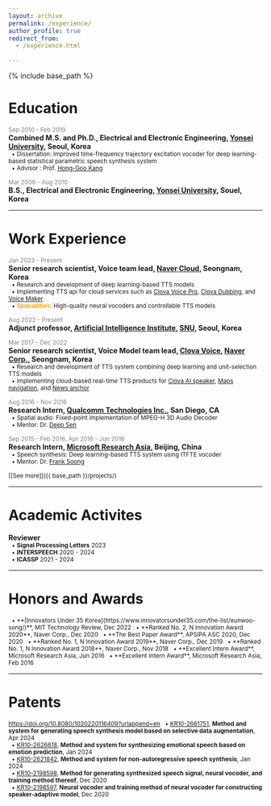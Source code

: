 ```yaml
---
layout: archive
permalink: /experience/
author_profile: true
redirect_from: 
  - /experience.html

---
```


{% include base_path %}

# Education
<span style="color:gray"><small>Sep 2010 - Feb 2019</small></span>  
**Combined M.S. and Ph.D., Electrical and Electronic Engineering, [Yonsei University](https://www.yonsei.ac.kr/en_sc/index.jsp), Seoul, Korea**  
<small>
  &nbsp;&nbsp;&bull; Dissertation: Improved time-frequency trajectory excitation vocoder for deep learning-based statistical parametric speech synthesis system  
  &nbsp;&nbsp;&bull; Advisor : Prof. [Hong-Goo Kang](http://dsp.yonsei.ac.kr/)  
</small>

<span style="color:gray"><small>Mar 2006 - Aug 2010</small></span>  
**B.S., Electrical and Electronic Engineering, [Yonsei University](https://www.yonsei.ac.kr/en_sc/index.jsp), Souel, Korea**  

***
# Work Experience
<span style="color:gray"><small>Jan 2023 - Present</small></span>  
**Senior research scientist, Voice team lead, [Naver Cloud](https://navercloudcorp.com/lang/en/), Seongnam, Korea**  
<small>
  &nbsp;&nbsp;&bull; Research and development of deep learning-based TTS models  
  &nbsp;&nbsp;&bull; Implementing TTS api for cloud services such as [Clova Voice Pro](https://www.ncloud.com/product/aiService/clovaVoice), [Clova Dubbing](https://clovadubbing.naver.com/), and [Voice Maker](https://clovadubbing.naver.com/voicemaker)   
  &nbsp;&nbsp;&bull; **<strong style="color:orange">Specialities:</strong>** High-quality neural vocoders and controllable TTS models  
</small>

<span style="color:gray"><small>Aug 2022 - Present</small></span>  
**Adjunct professor, [Artificial Intelligence Institute](https://aiis.snu.ac.kr/eng/), [SNU](https://en.snu.ac.kr/index.html), Seoul, Korea**  

<span style="color:gray"><small>Mar 2017 - Dec 2022</small></span>  
**Senior research scientist, Voice Model team lead, [Clova Voice](https://clova.ai/ko), [Naver Corp.](https://www.navercorp.com/en), Seongnam, Korea**  
<small>
  &nbsp;&nbsp;&bull; Research and development of TTS system combining deep learning and unit-selection TTS models  
  &nbsp;&nbsp;&bull; Implementing cloud-based real-time TTS products for [Clova AI speaker](https://blog.naver.com/clova_ai/221409341851), [Maps navigation](https://blog.naver.com/naver_map/222109060982), and [News anchor](https://blog.naver.com/clova_ai/221981676372)   
</small>

<span style="color:gray"><small>Aug 2016 - Nov 2016</small></span>  
**Research Intern, [Qualcomm Technologies Inc.](https://www.qualcomm.com/company?#about), San Diego, CA**  
<small>
  &nbsp;&nbsp;&bull; Spatial audio: Fixed-point implementation of MPEG-H 3D Audio Decoder  
  &nbsp;&nbsp;&bull; Mentor: Dr. [Deep Sen](https://www.researchgate.net/profile/Deep-Sen)  
</small>

<span style="color:gray"><small>Sep 2015 - Feb 2016, Apr 2016 - Jun 2016</small></span>  
**Research Intern, [Microsoft Research Asia](https://www.microsoft.com/en-us/research/lab/microsoft-research-asia/), Beijing, China**  
<small>
  &nbsp;&nbsp;&bull; Speech synthesis: Deep learning-based TTS system using ITFTE vocoder  
  &nbsp;&nbsp;&bull; Mentor: Dr. [Frank Soong](https://www.researchgate.net/profile/Frank-Soong)  
</small>

<small>[[See more]]({{ base_path }}/projects/)</small>  

***
# Academic Activites
**Reviewer**  
<small>
  &nbsp;&nbsp;&bull; **Signal Processing Letters** 2023  
  &nbsp;&nbsp;&bull; **INTERSPEECH** 2020 - 2024  
  &nbsp;&nbsp;&bull; **ICASSP** 2021 - 2024  
</small>

***
# Honors and Awards
<small>
  &nbsp;&nbsp;&bull; **[Innovators Under 35 Korea](https://www.innovatorsunder35.com/the-list/eunwoo-song/)**, MIT Technology Review, Dec 2022  
  &nbsp;&nbsp;&bull; **Ranked No. 2, N Innovation Award 2020**, Naver Corp., Dec 2020  
  &nbsp;&nbsp;&bull; **The Best Paper Award**, APSIPA ASC 2020, Dec 2020  
  &nbsp;&nbsp;&bull; **Ranked No. 1, N Innovation Award 2019**, Naver Corp., Dec 2019  
  &nbsp;&nbsp;&bull; **Ranked No. 1, N Innovation Award 2018**, Naver Corp., Nov 2018  
  &nbsp;&nbsp;&bull; **Excellent Intern Award**, Microsoft Research Asia, Jun 2016  
  &nbsp;&nbsp;&bull; **Excellent Intern Award**, Microsoft Research Asia, Feb 2016  
</small>

***
# Patents
<small>https://doi.org/10.8080/1020220116409?urlappend=en
  &nbsp;&nbsp;&bull; [KR10-2661751](https://doi.org/10.8080/1020220116409?urlappend=en), **Method and system for generating speech synthesis model based on selective data augmentation**, Apr 2024  
  &nbsp;&nbsp;&bull; [KR10-2626618](https://doi.org/10.8080/1020220047188?urlappend=en), **Method and system for synthesizing emotional speech based on emotion prediction**, Jan 2024  
  &nbsp;&nbsp;&bull; [KR10-2621842](https://doi.org/10.8080/1020210115859?urlappend=en), **Method and system for non-autoregressive speech synthesis**, Jan 2024  
  &nbsp;&nbsp;&bull; [KR10-2198598](https://doi.org/10.8080/1020190004085?urlappend=en), **Method for generating synthesized speech signal, neural vocoder, and training method thereof**, Dec 2020  
  &nbsp;&nbsp;&bull; [KR10-2198597](https://doi.org/10.8080/1020190004084?urlappend=en), **Neural vocoder and training method of neural vocoder for constructing speaker-adaptive model**, Dec 2020  
</small>
